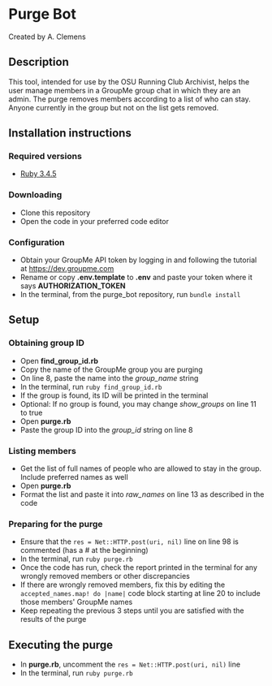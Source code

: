 # Purge Bot

Created by A. Clemens

## Description

This tool, intended for use by the OSU Running Club Archivist, helps the user manage members in a GroupMe group chat in which they are an admin.
The purge removes members according to a list of who can stay. Anyone currently in the group but not on the list gets removed.

## Installation instructions

### Required versions

- [Ruby 3.4.5](https://www.ruby-lang.org/en/downloads/)

### Downloading

- Clone this repository
- Open the code in your preferred code editor

### Configuration

- Obtain your GroupMe API token by logging in and following the tutorial at <https://dev.groupme.com>
- Rename or copy **.env.template** to **.env** and paste your token where it says **AUTHORIZATION_TOKEN**
- In the terminal, from the purge_bot repository, run `bundle install`

## Setup

### Obtaining group ID

- Open **find_group_id.rb**
- Copy the name of the GroupMe group you are purging
- On line 8, paste the name into the *group_name* string
- In the terminal, run `ruby find_group_id.rb`
- If the group is found, its ID will be printed in the terminal
- Optional: If no group is found, you may change *show_groups* on line 11 to true
- Open **purge.rb**
- Paste the group ID into the *group_id* string on line 8

### Listing members

- Get the list of full names of people who are allowed to stay in the group. Include preferred names as well
- Open **purge.rb**
- Format the list and paste it into *raw_names* on line 13 as described in the code

### Preparing for the purge

- Ensure that the `res = Net::HTTP.post(uri, nil)` line on line 98 is commented (has a # at the beginning)
- In the terminal, run `ruby purge.rb`
- Once the code has run, check the report printed in the terminal for any wrongly removed members or other discrepancies
- If there are wrongly removed members, fix this by editing the `accepted_names.map! do |name|` code block starting at line 20 to include those members' GroupMe names
- Keep repeating the previous 3 steps until you are satisfied with the results of the purge

## Executing the purge

- In **purge.rb**, uncomment the `res = Net::HTTP.post(uri, nil)` line
- In the terminal, run `ruby purge.rb`
